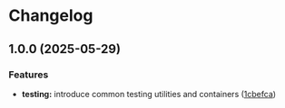 # Changelog

## 1.0.0 (2025-05-29)


### Features

* **testing:** introduce common testing utilities and containers ([1cbefca](https://github.com/ecoma-io/application/commit/1cbefca7cb645e86dc697ddac000eff4adeaaf96))
